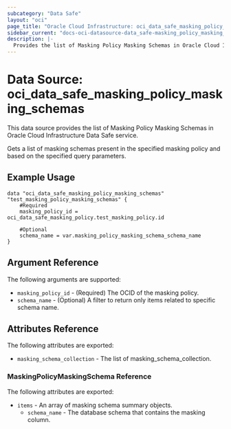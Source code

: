 ```yaml
---
subcategory: "Data Safe"
layout: "oci"
page_title: "Oracle Cloud Infrastructure: oci_data_safe_masking_policy_masking_schemas"
sidebar_current: "docs-oci-datasource-data_safe-masking_policy_masking_schemas"
description: |-
  Provides the list of Masking Policy Masking Schemas in Oracle Cloud Infrastructure Data Safe service
---
```


# Data Source: oci_data_safe_masking_policy_masking_schemas
This data source provides the list of Masking Policy Masking Schemas in Oracle Cloud Infrastructure Data Safe service.

Gets a list of masking schemas present in the specified masking policy and based on the specified query parameters.


## Example Usage

```hcl
data "oci_data_safe_masking_policy_masking_schemas" "test_masking_policy_masking_schemas" {
	#Required
	masking_policy_id = oci_data_safe_masking_policy.test_masking_policy.id

	#Optional
	schema_name = var.masking_policy_masking_schema_schema_name
}
```

## Argument Reference

The following arguments are supported:

* `masking_policy_id` - (Required) The OCID of the masking policy.
* `schema_name` - (Optional) A filter to return only items related to specific schema name.


## Attributes Reference

The following attributes are exported:

* `masking_schema_collection` - The list of masking_schema_collection.

### MaskingPolicyMaskingSchema Reference

The following attributes are exported:

* `items` - An array of masking schema summary objects.
	* `schema_name` - The database schema that contains the masking column.

